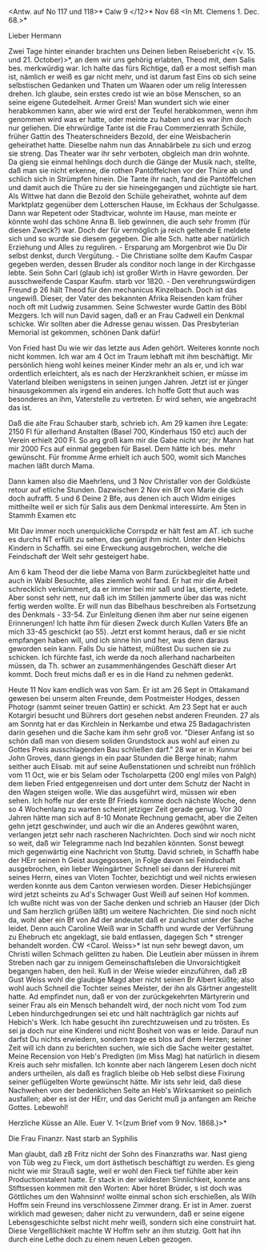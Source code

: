 <Antw. auf No 117 und 118>* Calw 9 </12>* Nov 68
 <In Mt. Clemens 1. Dec. 68.>*

Lieber Hermann

Zwei Tage hinter einander brachten uns Deinen lieben Reisebericht <(v. 15. und 21. October)>*, an dem wir uns gehörig erlabten, Theod mit, dem Salis bes. merkwürdig war. Ich halte das fürs Richtige, daß er a most selfish man ist, nämlich er weiß es gar nicht mehr, und ist darum fast Eins ob sich seine selbstischen Gedanken und Thaten um Waaren oder um relig Interessen drehen. Ich glaube, sein erstes credo ist wie an böse Menschen, so an seine eigene Gutedelheit. Armer Greis! Man wundert sich wie einer herabkommen kann, aber wie wird erst der Teufel herabkommen, wenn ihm genommen wird was er hatte, oder meinte zu haben und es war ihm doch nur geliehen. 
Die ehrwürdige Tante ist die Frau Commerzienrath Schüle, früher Gattin des Theaterschneiders Bezold, der eine Weisbacherin geheirathet hatte. Dieselbe nahm nun das Annabärbele zu sich und erzog sie streng. Das Theater war ihr sehr verboten, obgleich man drin wohnte. Da gieng sie einmal hehlings doch durch die Gänge der Musik nach, stellte, daß man sie nicht erkenne, die rothen Pantöffelchen vor der Thüre ab und schlich sich in Strümpfen hinein. Die Tante ihr nach, fand die Pantöffelchen und damit auch die Thüre zu der sie hineingegangen und züchtigte sie hart. Als Wittwe hat dann die Bezold den Schüle geheirathet, wohnte auf dem Marktplatz gegenüber dem Lotterschen Hause, im Eckhaus der Schulgasse. Dann war Repetent oder Stadtvicar, wohnte im Hause, man meinte er könnte wohl das schöne Anna B. lieb gewinnen, die auch sehr fromm (für diesen Zweck?) war. Doch der für vermöglich ja reich geltende E meldete sich und so wurde sie diesem gegeben. Die alte Sch. hatte aber natürlich Erziehung und Alles zu reguliren. - Ersparung am Morgenbrot wie Du Dir selbst denkst, durch Vergütung. - Die Christiane sollte dem Kaufm Caspar gegeben werden, dessen Bruder als conditor noch lange in der Kirchgasse lebte. Sein Sohn Carl (glaub ich) ist großer Wirth in Havre geworden. Der ausschweifende Caspar Kaufm. starb vor 1820. - Den verehrungswürdigen Freund p 26 hält Theod für den mechanicus Kinzelbach. Doch ist das ungewiß. Dieser, der Vater des bekannten Afrika Reisenden kam früher noch oft mit Ludwig zusammen. Seine Schwester wurde Gattin des Böbl Mezgers. 
Ich will nun David sagen, daß er an Frau Cadwell ein Denkmal schicke. Wir sollten aber die Adresse genau wissen. Das Presbyterian Memorial ist gekommen, schönen Dank dafür!

Von Fried hast Du wie wir das letzte aus Aden gehört. Weiteres konnte noch nicht kommen. Ich war am 4 Oct im Traum lebhaft mit ihm beschäftigt. Mir persönlich hieng wohl keines meiner Kinder mehr an als er, und ich war ordentlich erleichtert, als es nach der Herzkrankheit schien, er müsse im Vaterland bleiben wenigstens in seinen jungen Jahren. Jetzt ist er jünger hinausgekommen als irgend ein anderes. Ich hoffe Gott thut auch was besonderes an ihm, Vaterstelle zu vertreten. Er wird sehen, wie angebracht das ist.

Daß die alte Frau Schauber starb, schrieb ich. Am 29 kamen ihre Legate: 2150 Fl für allerhand Anstalten (Basel 700, Kinderhaus 150 etc) auch der Verein erhielt 200 Fl. So arg groß kam mir die Gabe nicht vor; ihr Mann hat mir 2000 Fcs auf einmal gegeben für Basel. Dem hätte ich bes. mehr gewünscht. Für fromme Arme erhielt ich auch 500, womit sich Manches machen läßt durch Mama.

Dann kamen also die Maehrlens, und 3 Nov Christaller von der Goldküste retour auf etliche Stunden. Dazwischen 2 Nov ein Bf von Marie die sich doch aufrafft. 5 und 6 Deine 2 Bfe, aus denen ich auch Widm einiges mittheilte weil er sich für Salis aus dem Denkmal interessirte. Am 5ten in Stammh Examen etc

Mit Dav immer noch unerquickliche Corrspdz er hält fest am AT. ich suche es durchs NT erfüllt zu sehen, das genügt ihm nicht. Unter den Hebichs Kindern in Schaffh. sei eine Erweckung ausgebrochen, welche die Feindschaft der Welt sehr gesteigert habe.

Am 6 kam Theod der die liebe Mama von Barm zurückbegleitet hatte und auch in Waibl Besuchte, alles ziemlich wohl fand. Er hat mir die Arbeit schrecklich verkümmert, da er immer bei mir saß und las, stierte, redete. Aber sonst sehr nett, nur daß ich im Stillen jammerte über das was nicht fertig werden wollte. Er will nun das Bibelhaus beschreiben als Fortsetzung des Denkmals - 33-54. Zur Einleitung dienen ihm aber nur seine eigenen Erinnerungen! Ich hatte ihm für diesen Zweck durch Kullen Vaters Bfe an mich 33-45 geschickt (ao 55). Jetzt erst kommt heraus, daß er sie nicht empfangen haben will, und ich sinne hin und her, was denn daraus geworden sein kann. Falls Du sie hättest, müßtest Du suchen sie zu schicken. Ich fürchte fast, ich werde da noch allerhand nacharbeiten müssen, da Th. schwer an zusammenhängendes Geschäft dieser Art kommt. Doch freut michs daß er es in die Hand zu nehmen gedenkt.

Heute 11 Nov kam endlich was von Sam. Er ist am 26 Sept in Ottakamand gewesen bei unserm alten Freunde, dem Postmeister Hodges, dessen Photogr (sammt seiner treuen Gattin) er schickt. Am 23 Sept hat er auch Kotargiri besucht und Bührers dort gesehen nebst anderen Freunden. 27 als am Sonntg hat er das Kirchlein in Nerkambe und etwa 25 Badagachristen darin gesehen und die Sache kam ihm sehr groß vor. "Dieser Anfang ist so schön daß man von diesem soliden Grundstock aus wohl auf einen zu Gottes Preis ausschlagenden Bau schließen darf." 28 war er in Kunnur bei John Groves, dann giengs in ein paar Stunden die Berge hinab; nahm seither auch Elisab. mit auf seine Außenstationen und schreibt nun fröhlich vom 11 Oct, wie er bis Selam oder Tscholarpetta (200 engl miles von Palgh) dem lieben Fried entgegenreisen und dort unter dem Schutz der Nacht in den Wagen steigen wolle. Wie das ausgeführt wird, müssen wir eben sehen. Ich hoffe nur der erste Bf Frieds komme doch nächste Woche, denn so 4 Wochenlang zu warten scheint jetziger Zeit gerade genug. Vor 30 Jahren hätte man sich auf 8-10 Monate Rechnung gemacht, aber die Zeiten gehn jetzt geschwinder, und auch wir die an Anderes gewöhnt waren, verlangen jetzt sehr nach rascheren Nachrichten. Doch sind wir noch nicht so weit, daß wir Telegramme nach Ind bezahlen könnten. 
Sonst bewegt mich gegenwärtig eine Nachricht von Stuttg. David schrieb, in Schaffh habe der HErr seinen h Geist ausgegossen, in Folge davon sei Feindschaft ausgebrochen, ein lieber Weingärtner Schnell sei dann der Hurerei mit seines Herrn, eines van Vloten Tochter, bezichtigt und weil nichts erwiesen werden konnte aus dem Canton verwiesen worden. Dieser Hebichsjünger wird jetzt scheints zu Ad's Schwager Gust Weiß auf seinen Hof kommen. Ich wußte nicht was von der Sache denken und schrieb an Hauser (der Dich und Sam herzlich grüßen läßt) um weitere Nachrichten. Die sind noch nicht da, wohl aber ein Bf von Ad der andeutet daß er zunächst unter der Sache leidet. Denn auch Caroline Weiß war in Schaffh und wurde der Verführung zu Ehebruch etc angeklagt, sie bald entlassen, dagegen Sch <Schnell>* strenger behandelt worden. CW <Carol. Weiss>* ist nun sehr bewegt davon, um Christi willen Schmach gelitten zu haben. Die Leutlein aber müssen in ihrem Streben nach gar zu innigem Gemeinschaftsleben die Unvorsichtigkeit begangen haben, den heil. Kuß in der Weise wieder einzuführen, daß zB Gust Weiss wohl die glaubige Magd aber nicht seinen Br Albert küßte; also wohl auch Schnell die Tochter seines Meister, der ihn als Gärtner angestellt hatte. Ad empfindet nun, daß er von der zurückgekehrten Märtyrerin und seiner Frau als ein Mensch behandelt wird, der noch nicht vom Tod zum Leben hindurchgedrungen sei etc und hält nachträglich gar nichts auf Hebich's Werk. Ich habe gesucht ihn zurechtzuweisen und zu trösten. Es sei ja doch nur eine Kinderei und nicht Bosheit von was er leide. Darauf nun darfst Du nichts erwiedern, sondern trage es blos auf dem Herzen; seiner Zeit will ich dann zu berichten suchen, wie sich die Sache weiter gestaltet. Meine Recension von Heb's Predigten (im Miss Mag) hat natürlich in diesem Kreis auch sehr misfallen. Ich konnte aber nach längerem Lesen doch nicht anders urtheilen, als daß es fraglich bleibe ob Heb selbst diese Fixirung seiner geflügelten Worte gewünscht hätte. Mir ists sehr leid, daß diese Nachwehen von der bedenklichen Seite an Heb's Wirksamkeit so peinlich ausfallen; aber es ist der HErr, und das Gericht muß ja anfangen am Reiche Gottes. Lebewohl!

Herzliche Küsse an Alle.
 Euer V.
 1<(zum Brief vom 9 Nov. 1868.)>*

Die Frau Finanzr. Nast starb an Syphilis

Man glaubt, daß zB Fritz nicht der Sohn des Finanzraths war. Nast gieng von Tüb weg zu Fieck, um dort ästhetisch beschäftigt zu werden. Es gieng nicht wie mir Strauß sagte, weil er wohl den Fieck tief fühlte aber kein Productionstalent hatte. Er stack in der wildesten Sinnlichkeit, konnte ans Stiftsessen kommen mit den Worten: Aber höret Brüder, s ist doch was Göttliches um den Wahnsinn! wollte einmal schon sich erschießen, als Wilh Hoffm sein Freund ins verschlossene Zimmer drang. Er ist in Amer. zuerst wirklich mad gewesen; daher nicht zu verwundern, daß er seine eigene Lebensgeschichte selbst nicht mehr weiß, sondern sich eine construirt hat. Diese Vergeßlichkeit machte W Hoffm sehr an ihm stutzig. Gott hat ihn durch eine Lethe doch zu einem neuen Leben gezogen.

